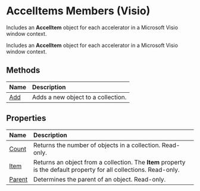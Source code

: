 
# AccelItems Members (Visio)
Includes an  **AccelItem** object for each accelerator in a Microsoft Visio window context.

Includes an  **AccelItem** object for each accelerator in a Microsoft Visio window context.


## Methods



|**Name**|**Description**|
|:-----|:-----|
|[Add](f21034e3-0fbb-6291-ca56-81445a585def.md)|Adds a new object to a collection.|

## Properties



|**Name**|**Description**|
|:-----|:-----|
|[Count](3ee99cdf-d727-9d6e-c390-db3d46222f6d.md)|Returns the number of objects in a collection. Read-only.|
|[Item](c6ac3d03-4b13-141f-d1fd-dfbf671435fd.md)|Returns an object from a collection. The  **Item** property is the default property for all collections. Read-only.|
|[Parent](e2da1e5c-c173-aab8-af6c-9cddfbf6449d.md)|Determines the parent of an object. Read-only.|
